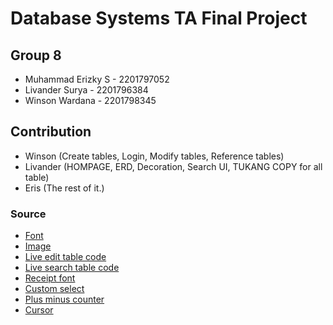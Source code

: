 # Database Systems TA Final Project
## Group 8
- Muhammad Erizky S - 2201797052
- Livander Surya - 2201796384
- Winson Wardana - 2201798345

## Contribution
- Winson (Create tables, Login, Modify tables, Reference tables)
- Livander (HOMPAGE, ERD, Decoration, Search UI, TUKANG COPY for all table)
- Eris (The rest of it.)

### Source
- [Font](https://www.dafont.com/lobster.font)
- [Image](image.google.com)
- [Live edit table code](https://www.phpzag.com/create-live-editable-table-with-jquery-php-and-mysql/)
- [Live search table code](https://www.webslesson.info/p/source-code-of-ajax-live-data-search.html)
- [Receipt font](https://www.dafont.com/merchant-copy.font)
- [Custom select](https://freefrontend.com/css-select-boxes/)
- [Plus minus counter](https://codepen.io/Tanya_Rybachuk/pen/jyxzEp)
- [Cursor](http://dragonica-extended.com/landing.php)